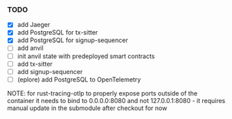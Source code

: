 ### TODO ###
- [x] add Jaeger
- [x] add PostgreSQL for tx-sitter
- [x] add PostgreSQL for signup-sequencer 
- [ ] add anvil
- [ ] init anvil state with predeployed smart contracts
- [ ] add tx-sitter
- [ ] add signup-sequencer
- [ ] (eplore) add PostgreSQL to OpenTelemetry

NOTE: for rust-tracing-otlp to properly expose ports outside of the container it needs to bind to 0.0.0.0:8080 and not 127.0.0.1:8080 - it requires manual update in the submodule after checkout for now